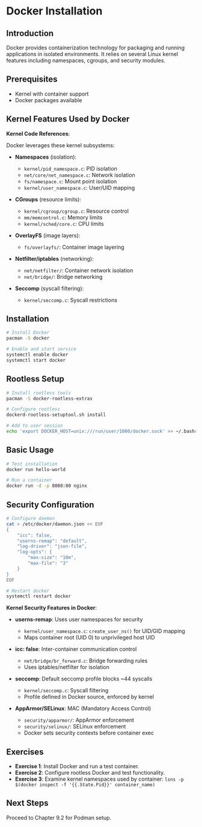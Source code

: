# Docker Installation

## Introduction

Docker provides containerization technology for packaging and running applications in isolated environments. It relies on several Linux kernel features including namespaces, cgroups, and security modules.

## Prerequisites

- Kernel with container support
- Docker packages available

## Kernel Features Used by Docker

**Kernel Code References**:

Docker leverages these kernel subsystems:

- **Namespaces** (isolation):
  - `kernel/pid_namespace.c`: PID isolation
  - `net/core/net_namespace.c`: Network isolation
  - `fs/namespace.c`: Mount point isolation
  - `kernel/user_namespace.c`: User/UID mapping

- **CGroups** (resource limits):
  - `kernel/cgroup/cgroup.c`: Resource control
  - `mm/memcontrol.c`: Memory limits
  - `kernel/sched/core.c`: CPU limits

- **OverlayFS** (image layers):
  - `fs/overlayfs/`: Container image layering

- **Netfilter/iptables** (networking):
  - `net/netfilter/`: Container network isolation
  - `net/bridge/`: Bridge networking

- **Seccomp** (syscall filtering):
  - `kernel/seccomp.c`: Syscall restrictions

## Installation

```bash
# Install Docker
pacman -S docker

# Enable and start service
systemctl enable docker
systemctl start docker
```

## Rootless Setup

```bash
# Install rootless tools
pacman -S docker-rootless-extras

# Configure rootless
dockerd-rootless-setuptool.sh install

# Add to user session
echo 'export DOCKER_HOST=unix:///run/user/1000/docker.sock' >> ~/.bashrc
```

## Basic Usage

```bash
# Test installation
docker run hello-world

# Run a container
docker run -d -p 8080:80 nginx
```

## Security Configuration

```bash
# Configure daemon
cat > /etc/docker/daemon.json << EOF
{
    "icc": false,
    "userns-remap": "default",
    "log-driver": "json-file",
    "log-opts": {
        "max-size": "10m",
        "max-file": "3"
    }
}
EOF

# Restart docker
systemctl restart docker
```

**Kernel Security Features in Docker**:

- **userns-remap**: Uses user namespaces for security
  - `kernel/user_namespace.c`: `create_user_ns()` for UID/GID mapping
  - Maps container root (UID 0) to unprivileged host UID

- **icc: false**: Inter-container communication control
  - `net/bridge/br_forward.c`: Bridge forwarding rules
  - Uses iptables/netfilter for isolation

- **seccomp**: Default seccomp profile blocks ~44 syscalls
  - `kernel/seccomp.c`: Syscall filtering
  - Profile defined in Docker source, enforced by kernel

- **AppArmor/SELinux**: MAC (Mandatory Access Control)
  - `security/apparmor/`: AppArmor enforcement
  - `security/selinux/`: SELinux enforcement
  - Docker sets security contexts before container exec

## Exercises

- **Exercise 1**: Install Docker and run a test container.
- **Exercise 2**: Configure rootless Docker and test functionality.
- **Exercise 3**: Examine kernel namespaces used by container: `lsns -p $(docker inspect -f '{{.State.Pid}}' container_name)`

## Next Steps

Proceed to Chapter 9.2 for Podman setup.

